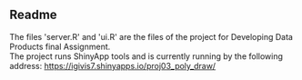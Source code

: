 ## Readme

The files 'server.R' and 'ui.R' are the files of the project for Developing Data Products final Assignment.  
The project runs ShinyApp tools and is currently running by the following address: https://igivis7.shinyapps.io/proj03_poly_draw/

